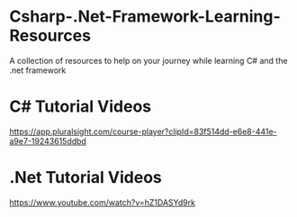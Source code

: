 # Csharp-.Net-Framework-Learning-Resources
A collection of resources to help on your journey while learning C# and the .net framework
# C# Tutorial Videos
https://app.pluralsight.com/course-player?clipId=83f514dd-e6e8-441e-a9e7-19243615ddbd
# .Net Tutorial Videos
https://www.youtube.com/watch?v=hZ1DASYd9rk
